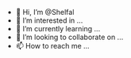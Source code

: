 - 👋 Hi, I’m @Shelfal
- 👀 I’m interested in ...
- 🌱 I’m currently learning ...
- 💞️ I’m looking to collaborate on ...
- 📫 How to reach me ...

<!---
Shelfal/Shelfal is a ✨ special ✨ repository because its `README.md` (this file) appears on your GitHub profile.
You can click the Preview link to take a look at your changes.
--->
